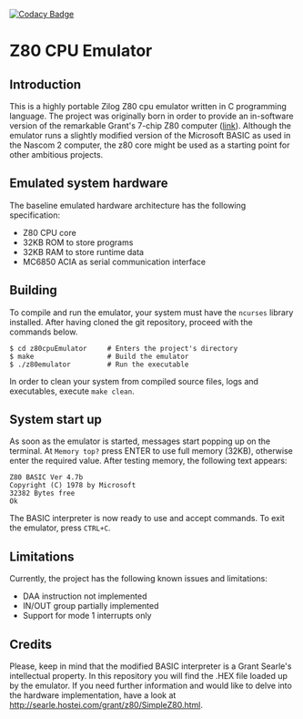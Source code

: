 [![Codacy Badge](https://api.codacy.com/project/badge/Grade/1a9e2b93183043dea19b13113a0cdfc5)](https://www.codacy.com/app/hardware994/z80cpuEmulator?utm_source=github.com&amp;utm_medium=referral&amp;utm_content=GiovanniScotti/z80cpuEmulator&amp;utm_campaign=Badge_Grade)

# Z80 CPU Emulator
## Introduction
This is a highly portable Zilog Z80 cpu emulator written in C programming language.
The project was originally born in order to provide an in-software version of the remarkable Grant's 7-chip Z80 computer ([link](http://searle.hostei.com/grant/z80/SimpleZ80.html)). Although the emulator runs a slightly modified version of the Microsoft BASIC as used in the Nascom 2 computer, the z80 core might be used as a starting point for other ambitious projects.

## Emulated system hardware
The baseline emulated hardware architecture has the following specification:
*  Z80 CPU core
*  32KB ROM to store programs
*  32KB RAM to store runtime data
*  MC6850 ACIA as serial communication interface

## Building
To compile and run the emulator, your system must have the `ncurses` library installed.
After having cloned the git repository, proceed with the commands below.

```console
$ cd z80cpuEmulator     # Enters the project's directory
$ make                  # Build the emulator
$ ./z80emulator         # Run the executable
```

In order to clean your system from compiled source files, logs and executables, execute `make clean`.

## System start up
As soon as the emulator is started, messages start popping up on the terminal.
At `Memory top?` press ENTER to use full memory (32KB), otherwise enter the required value. After testing memory, the following text appears:

```
Z80 BASIC Ver 4.7b
Copyright (C) 1978 by Microsoft
32382 Bytes free
Ok
```

The BASIC interpreter is now ready to use and accept commands.
To exit the emulator, press `CTRL+C`.

## Limitations
Currently, the project has the following known issues and limitations:
* DAA instruction not implemented
* IN/OUT group partially implemented
* Support for mode 1 interrupts only

## Credits
Please, keep in mind that the modified BASIC interpreter is a Grant Searle's intellectual property. In this repository you will find the .HEX file loaded up by the emulator. If you need further information and would like to delve into the hardware implementation, have a look at http://searle.hostei.com/grant/z80/SimpleZ80.html.
